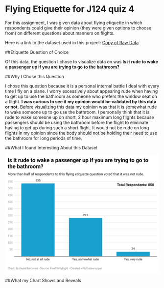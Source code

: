# Flying Etiquette for J124 quiz 4

For this assignment, I was given data about flying etiquette in which respondents could give their opinion (they were given options to choose from) on different questions about manners on flights.

Here is a link to the dataset used in this project: [Copy of Raw Data](https://github.com/keylajb/flying-etiquette-J124-quiz4/blob/main/Copy%20of%20Flying%20etiquette%2C%20quiz%204%20J124%20-%20Raw%20Data.csv)

##Etiquette Question of Choice

Of this data, the question I chose to visualize data on was **Is it rude to wake a passenger up if you are trying to go to the bathroom?**

##Why I Chose this Question

I chose this question because it is a personal internal battle I deal with every time I fly on a plane. I worry excessively about appearing rude when having to get up to use the bathroom as someone who prefers the window seat on a flight. **I was curious to see if my opinion would be validated by this data or not.** Before visualizing this data my opinion was that it is somewhat rude to wake someone up to go use the bathroom. I personally think that it is rude to wake someone up on short, 2 hour maximum long flights because passengers should be using the bathroom before the flight to eliminate having to get up during such a short flight. It would not be rude on long flights in my opinion since the body should not be holding their need to use the bathroom for long periods of time.

##What I found Interesting About this Dataset

![Column Chart of flying etiquette question](https://github.com/keylajb/flying-etiquette-J124-quiz4/blob/main/vf96q-is-it-rude-to-wake-a-passenger-up-if-you-are-trying-to-go-to-the-bathroom-.png)

##What my Chart Shows and Reveals
